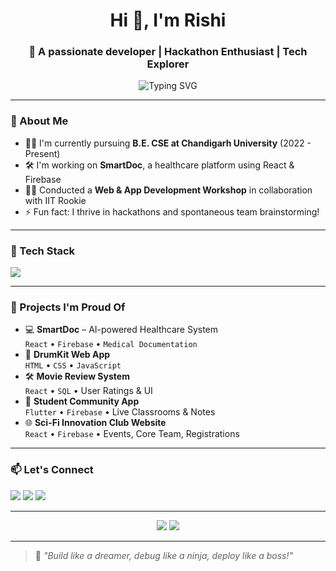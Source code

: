 <h1 align="center">Hi 👋, I'm Rishi</h1>
<h3 align="center">🚀 A passionate developer | Hackathon Enthusiast | Tech Explorer</h3>

<p align="center">
  <img src="https://readme-typing-svg.demolab.com?font=Fira+Code&weight=500&pause=1000&color=0FF7EC&center=true&vCenter=true&width=435&lines=Let's+build+something+awesome!;Full-Stack+Developer;Flutter+Enthusiast;Always+Learning..." alt="Typing SVG" />
</p>

---

### 🌟 About Me
- 👨‍💻 I'm currently pursuing **B.E. CSE at Chandigarh University** (2022 - Present)
- 🛠️ I'm working on **SmartDoc**, a healthcare platform using React & Firebase  
- 🧑‍🏫 Conducted a **Web & App Development Workshop** in collaboration with IIT Rookie  
- ⚡ Fun fact: I thrive in hackathons and spontaneous team brainstorming!

---

### 🔨 Tech Stack
<p align="left">
  <img src="https://skillicons.dev/icons?i=cpp,java,py,html,css,js,react,nodejs,express,mongodb,mysql,firebase,dart,flutter,git,github,vscode" />
</p>

---

### 🧠 Projects I'm Proud Of

- 💻 **SmartDoc** – AI-powered Healthcare System  
  `React` • `Firebase` • `Medical Documentation`  
- 🥁 **DrumKit Web App**  
  `HTML` • `CSS` • `JavaScript`  
- 🛠️ **Movie Review System**  
  `React` • `SQL` • User Ratings & UI  
- 👥 **Student Community App**  
  `Flutter` • `Firebase` • Live Classrooms & Notes  
- 🌐 **Sci-Fi Innovation Club Website**  
  `React` • `Firebase` • Events, Core Team, Registrations  


---

### 📫 Let's Connect
<p align="left">
  <a href="mailto:rishirajgautam.030303@gmail.com"><img src="https://img.shields.io/badge/Gmail-D14836?style=flat&logo=gmail&logoColor=white"/></a>
  <a href="https://www.linkedin.com/in/rishi-raj-gautam-232221276/"><img src="https://img.shields.io/badge/LinkedIn-blue?style=flat&logo=linkedin&logoColor=white"/></a>
  <a href="https://yourportfolio.com/"><img src="https://img.shields.io/badge/Portfolio-000?style=flat&logo=vercel&logoColor=white"/></a>
</p>

---

<p align="center">
  <img src="https://github-readme-stats.vercel.app/api?username=rishi-raj-gautam&show_icons=true&theme=radical" />
  <img src="https://github-readme-streak-stats.herokuapp.com/?user=rishi-raj-gautam&theme=radical" />
</p>

---

> 💬 *"Build like a dreamer, debug like a ninja, deploy like a boss!"*

